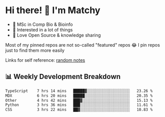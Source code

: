 # Hi there! 👋 I'm Matchy

- 🧬 MSc in Comp Bio & Bioinfo
- 🎈 Interested in a lot of things
- 💜 Love Open Source & knowledge sharing

Most of my pinned repos are not so-called "featured" repos 😂 I pin repos just to find them more easily

Links for self reference: [random notes](https://matchy233.github.io/random-notes)

## 📊 Weekly Development Breakdown

<!--START_SECTION:waka-->

```txt
TypeScript    7 hrs 14 mins   █████▓░░░░░░░░░░░░░░░░░░░   23.26 %
MDX           6 hrs 20 mins   █████░░░░░░░░░░░░░░░░░░░░   20.35 %
Other         4 hrs 42 mins   ███▓░░░░░░░░░░░░░░░░░░░░░   15.13 %
Python        3 hrs 36 mins   ███░░░░░░░░░░░░░░░░░░░░░░   11.61 %
CSS           3 hrs 22 mins   ██▓░░░░░░░░░░░░░░░░░░░░░░   10.83 %
```

<!--END_SECTION:waka-->
